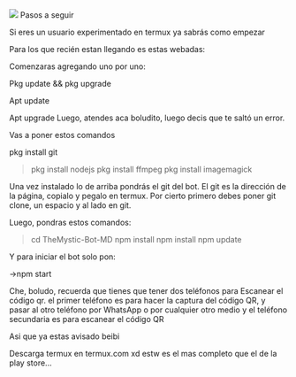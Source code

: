 <img src="https://github.com/NeKosmic/NK-BOT/blob/main/culebrita.svg" />
</div>
Pasos a seguir 

Si eres un usuario experimentado en termux ya sabrás como empezar 


Para los que recién estan llegando es estas webadas: 

Comenzaras agregando uno por uno:

Pkg update && pkg upgrade 

Apt update

Apt upgrade 
Luego, atendes aca boludito, luego decis que te saltó un error.

Vas a poner estos comandos

pkg install git
> pkg install nodejs
> pkg install ffmpeg
> pkg install imagemagick

Una vez instalado lo de arriba pondrás el git del bot. El git es la dirección de la página,
copialo y pegalo en termux. Por cierto primero debes poner git clone, un espacio y al lado en git.


Luego, pondras estos comandos: 

  > cd TheMystic-Bot-MD
> npm install
> npm install
> npm update

Y para iniciar el bot solo pon: 

→npm start

Che, boludo, recuerda que tienes que tener dos teléfonos para
Escanear el código qr. el primer teléfono es para hacer la captura del código QR,
y pasar al otro teléfono por WhatsApp o por cualquier otro medio y el teléfono secundaria es para escanear el código QR

Asi que ya estas avisado beibi

Descarga termux en termux.com xd estw es el mas completo que el de la play store...
